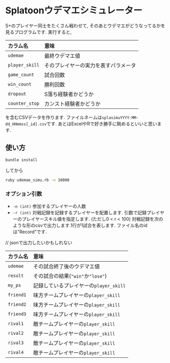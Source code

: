 # Splatoonウデマエシミュレーター

S+のプレイヤー同士をたくさん戦わせて, そのあとウデマエがどうなってるかを見るプログラムです.
実行すると,

| カラム名 | 意味 |
|:----|:----|
| `udemae` | 最終ウデマエ値 |
| `player_skill` | そのプレイヤーの実力を表すパラメータ |
| `game_count` | 試合回数 |
| `win_count` | 勝利回数 |
| `dropout` | S落ち経験者かどうか |
| `counter_stop` | カンスト経験者かどうか |

を含むCSVデータを作ります. ファイルネームは`splasimuYYYY-MM-dd_HHmmss[_id].csv`です.
あとはExcelやRで好き勝手に眺めるといいと思います.

## 使い方
```bash
bundle install
```
してから
```bash
ruby udemae_simu.rb -n 10000
```

### オプション引数
- `-n (int)` 参加するプレイヤーの人数
- `-r (int)` 対戦記録を記録するプレイヤーを配置します. 引数で記録プレイヤーのプレイヤースキル値を指定します. (ただし0 < r < 100)
対戦記録を次のような形のcsvで出力します.1行が1試合を表します.
ファイル名のidは"Record"です.

// jsonで出力したいかもしれない

| カラム名 | 意味 |
|:----|:----|
| `udemae` | その試合終了後のウデマエ値 |
| `result` | その試合の結果(`"win"`か`"lose"`) |
| `my_ps` | 記録しているプレイヤーの`player_skill` |
| `friend1` | 味方チームプレイヤーの`player_skill` |
| `friend2` | 味方チームプレイヤーの`player_skill` |
| `friend3` | 味方チームプレイヤーの`player_skill` |
| `rival1` | 敵チームプレイヤーの`player_skill` |
| `rival2` | 敵チームプレイヤーの`player_skill` |
| `rival3` | 敵チームプレイヤーの`player_skill` |
| `rival4` | 敵チームプレイヤーの`player_skill` |


